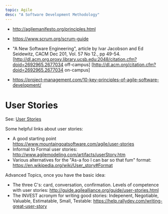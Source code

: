 ```yaml
---
topic: Agile
desc: "A Software Development Methodology"
---
```


* <http://agilemanifesto.org/principles.html>

* <https://www.scrum.org/scrum-guide>

* "A New Software Engineering", article by Ivar Jacobson and Ed Seidewitz, CACM Dec 201, Vol. 57 No 12., pp 49-54.  
[http://dl.acm.org.proxy.library.ucsb.edu:2048/citation.cfm?doid=2692965.2677034 off-campus] [http://dl.acm.org/citation.cfm?doid=2692965.2677034 on-campus]

* <https://project-management.com/10-key-principles-of-agile-software-development/>

# User Stories

See: [User Stories](/topics/user_stories)

Some helpful links about user stories:

* A good starting point https://www.mountaingoatsoftware.com/agile/user-stories
* Informal to Formal user stories: http://www.agilemodeling.com/artifacts/userStory.htm
* Various alternatives for the "As-a foo I can bar so that fum" format: https://en.wikipedia.org/wiki/User_story#Format

Advanced Topics, once you have the basic idea:

* The three C's: card, conversation, confirmation.    Levels of competence with user stories: http://guide.agilealliance.org/guide/user-stories.html
* The INVEST acronym for writing good stories: Indepenent, Negotiable, Valuable, Estimatable, Small, Testable: https://help.rallydev.com/writing-great-user-story
